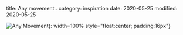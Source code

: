 title: Any movement..
category: inspiration
date: 2020-05-25
modified: 2020-05-25

![Any Movement]({static}/images/AnyMovement.png){: width=100% style="float:center; padding:16px"}
